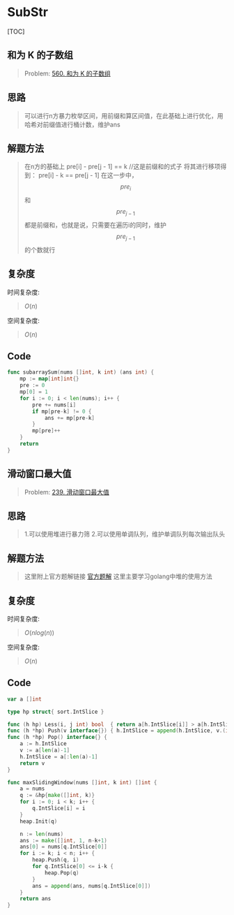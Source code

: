 # SubStr
[TOC]

## 和为 K 的子数组
> Problem: [560. 和为 K 的子数组](https://leetcode.cn/problems/subarray-sum-equals-k/description/)

## 思路

> 可以进行n方暴力枚举区间，用前缀和算区间值，在此基础上进行优化，用哈希对前缀值进行桶计数，维护ans

## 解题方法

> 在n方的基础上
pre[i] - pre[j - 1] == k //这是前缀和的式子
将其进行移项得到：
pre[i] - k == pre[j - 1]
在这一步中，$$pre_i$$和$$pre_{j-1}$$都是前缀和，也就是说，只需要在遍历i的同时，维护$$pre_{j-1}$$的个数就行

## 复杂度

时间复杂度:
> $O(n)$

空间复杂度:
> $O(n)$

## Code
```Go []
func subarraySum(nums []int, k int) (ans int) {
	mp := map[int]int{}
	pre := 0
	mp[0] = 1
	for i := 0; i < len(nums); i++ {
		pre += nums[i]
		if mp[pre-k] != 0 {
			ans += mp[pre-k]
		}
		mp[pre]++
	}
	return
}
```


##  滑动窗口最大值
> Problem: [239. 滑动窗口最大值](https://leetcode.cn/problems/sliding-window-maximum/description/)

## 思路

> 1.可以使用堆进行暴力筛
2.可以使用单调队列，维护单调队列每次输出队头

## 解题方法

> 这里附上官方题解链接
[官方题解](https://leetcode.cn/problems/sliding-window-maximum/solutions/543426/hua-dong-chuang-kou-zui-da-zhi-by-leetco-ki6m/?envType=study-plan-v2&envId=top-100-liked)
这里主要学习golang中堆的使用方法

## 复杂度

时间复杂度:
> $O(nlog(n))$

空间复杂度:
> $O(n)$



## Code
```Go []
var a []int

type hp struct{ sort.IntSlice }

func (h hp) Less(i, j int) bool  { return a[h.IntSlice[i]] > a[h.IntSlice[j]] }
func (h *hp) Push(v interface{}) { h.IntSlice = append(h.IntSlice, v.(int)) }
func (h *hp) Pop() interface{} {
	a := h.IntSlice
	v := a[len(a)-1]
	h.IntSlice = a[:len(a)-1]
	return v
}

func maxSlidingWindow(nums []int, k int) []int {
	a = nums
	q := &hp{make([]int, k)}
	for i := 0; i < k; i++ {
		q.IntSlice[i] = i
	}
	heap.Init(q)

	n := len(nums)
	ans := make([]int, 1, n-k+1)
	ans[0] = nums[q.IntSlice[0]]
	for i := k; i < n; i++ {
		heap.Push(q, i)
		for q.IntSlice[0] <= i-k {
			heap.Pop(q)
		}
		ans = append(ans, nums[q.IntSlice[0]])
	}
	return ans
}
```



